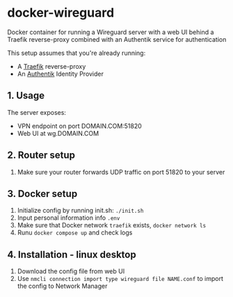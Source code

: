 # docker-wireguard
Docker container for running a Wireguard server with a web UI behind a Traefik reverse-proxy combined with an Authentik service for authentication

This setup assumes that you're already running:
  - A [Traefik](https://github.com/znibb/docker-traefik) reverse-proxy
  - An [Authentik](https://github.com/znibb/docker-authentik) Identity Provider

## 1. Usage
The server exposes: 
  * VPN endpoint on port DOMAIN.COM:51820
  * Web UI at wg.DOMAIN.COM

## 2. Router setup
1. Make sure your router forwards UDP traffic on port 51820 to your server

## 3. Docker setup
1. Initialize config by running init.sh: `./init.sh`
2. Input personal information info `.env`
3. Make sure that Docker network `traefik` exists, `docker network ls`
4. Runu `docker compose up` and check logs

## 4. Installation - linux desktop
1. Download the config file from web UI
2. Use `nmcli connection import type wireguard file NAME.conf` to import the config to Network Manager
